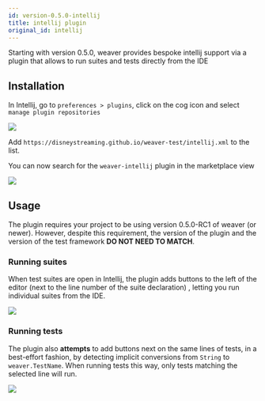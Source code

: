 ```yaml
---
id: version-0.5.0-intellij
title: intellij plugin
original_id: intellij
---
```


Starting with version 0.5.0, weaver provides bespoke intellij support via  a plugin that allows to run suites and tests directly from the IDE

## Installation

In Intellij, go to `preferences > plugins`, click on the cog icon and select `manage plugin repositories`

![](../img/intellij_repo.png)

Add `https://disneystreaming.github.io/weaver-test/intellij.xml` to the list.

You can now search for the `weaver-intellij` plugin in the marketplace view

![](../img/intellij_install.png)


## Usage

The plugin requires your project to be using version 0.5.0-RC1 of weaver (or newer). However, despite this requirement, the version of the plugin and the version of the test framework **DO NOT NEED TO MATCH**.

### Running suites

When test suites are open in Intellij, the plugin adds buttons to the left of the editor (next to the line number of the suite declaration) , letting you run individual suites from the IDE.

![](../img/intellij_usage.png)

### Running tests

The plugin also **attempts** to add buttons next on the same lines of tests, in a best-effort fashion, by detecting implicit conversions from `String` to `weaver.TestName`. When running tests this way, only tests matching the selected line will run.

![](../img/intellij_output.png)
